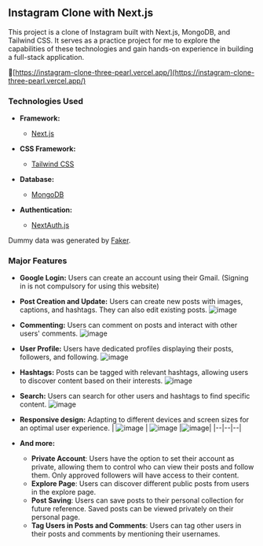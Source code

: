 ## Instagram Clone with Next.js

This project is a clone of Instagram built with Next.js, MongoDB, and Tailwind CSS. It serves as a practice project for me to explore the capabilities of these technologies and gain hands-on experience in building a full-stack application.

[](https://emojipedia.org/link)
 🔗[https://instagram-clone-three-pearl.vercel.app/](https://instagram-clone-three-pearl.vercel.app/)

### Technologies Used
* **Framework:**
    * [Next.js](https://nextjs.org/)
   
* **CSS Framework:**
    * [Tailwind CSS](https://tailwindcss.com/)

 * **Database:**
    * [MongoDB](https://www.mongodb.com/)
    
 * **Authentication:**
    * [NextAuth.js](https://next-auth.js.org/)

Dummy data was generated by [Faker](https://fakerjs.dev/).

### Major Features

* **Google Login:** Users can create an account using their Gmail. (Signing in is not compulsory for using this website)

* **Post Creation and Update:** Users can create new posts with images, captions, and hashtags. They can also edit existing posts.
![image](https://github.com/mlchanjc/instagram-clone/assets/86033374/36c585fe-4200-405b-82c6-ebf029f03813)

* **Commenting:** Users can comment on posts and interact with other users' comments.
![image](https://github.com/mlchanjc/instagram-clone/assets/86033374/e7e49910-92ff-4013-a156-7b9e8bf77561)

* **User Profile:** Users have dedicated profiles displaying their posts, followers, and following.
![image](https://github.com/mlchanjc/instagram-clone/assets/86033374/158355b8-8879-4067-9a21-c40455b07939)

* **Hashtags:** Posts can be tagged with relevant hashtags, allowing users to discover content based on their interests.
![image](https://github.com/mlchanjc/instagram-clone/assets/86033374/589312a9-d923-44cb-aead-310c89a645e6)

* **Search:** Users can search for other users and hashtags to find specific content.
![image](https://github.com/mlchanjc/instagram-clone/assets/86033374/6bccf490-eb53-4d57-a411-4c058990a817)

* **Responsive design:** Adapting to different devices and screen sizes for an optimal user experience.
| ![image](https://github.com/mlchanjc/instagram-clone/assets/86033374/0d585729-3c1c-4f8c-837a-ba55c34c17a1)  | ![image](https://github.com/mlchanjc/instagram-clone/assets/86033374/c33bf24e-93cc-4e5e-853a-da5d91c0b61b)  |![image](https://github.com/mlchanjc/instagram-clone/assets/86033374/920ab6db-efb4-45a4-bda0-0c7368d8c5fe)|
|--|--|--|

* **And more:** 
	- **Private Account**: Users have the option to set their account as private, allowing them to control who can view their posts and follow them. Only approved followers will have access to their content.
	- **Explore Page**: Users can discover different public posts from users in the explore page.
	- **Post Saving**: Users can save posts to their personal collection for future reference. Saved posts can be viewed privately on their personal page.
	- **Tag Users in Posts and Comments**: Users can tag other users in their posts and comments by mentioning their usernames.
